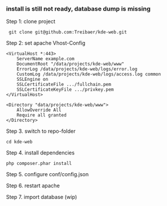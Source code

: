 ### install is still not ready, database dump is missing

Step 1: clone project
```
 git clone git@github.com:Treibaer/kde-web.git
```
Step 2: set apache Vhost-Config
```
<VirtualHost *:443>
    ServerName example.com
    DocumentRoot "/data/projects/kde-web/www"
    ErrorLog /data/projects/kde-web/logs/error.log
    CustomLog /data/projects/kde-web/logs/access.log common
    SSLEngine on
    SSLCertificateFile .../fullchain.pem
    SSLCertificateKeyFile .../privkey.pem
</VirtualHost>

<Directory "data/projects/kde-web/www">
    AllowOverride All
    Require all granted
</Directory>
```

Step 3. switch to repo-folder
```
cd kde-web
```

Step 4. install dependencies
```
php composer.phar install
```

Step 5. configure conf/config.json

Step 6. restart apache

Step 7. import database (wip)
